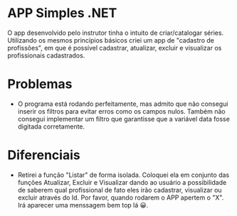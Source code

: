 # APP Simples .NET

O app desenvolvido pelo instrutor tinha o intuito de criar/catalogar séries. Utilizando os mesmos princípios básicos criei um app de "cadastro de profissões", em que é possível cadastrar, atualizar, excluir e visualizar os profissionais cadastrados.

# Problemas

* O programa está rodando perfeitamente, mas admito que não consegui inserir os filtros para evitar erros como os campos nulos. Também não consegui implementar um filtro que garantisse que a variável data fosse digitada corretamente.

# Diferenciais

* Retirei a função "Listar" de forma isolada. Coloquei ela em conjunto das funções Atualizar, Excluir e Visualizar dando ao usuário a possibilidade de saberem qual profissional de fato eles irão cadastrar, visualizar ou excluir através do Id. Por favor, quando rodarem o APP apertem o "X". Irá aparecer uma menssagem bem top lá 😀.
